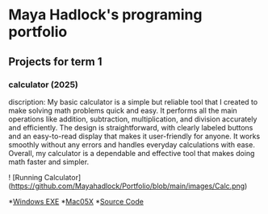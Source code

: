 # Maya Hadlock's programing portfolio

## Projects for term 1 

### calculator (2025)

discription: My
basic calculator is a simple but reliable tool that I created to make solving math problems quick and easy. It performs all the main operations like addition, subtraction, multiplication, and division accurately and efficiently. The design is straightforward, with clearly labeled buttons and an easy-to-read display that makes it user-friendly for anyone. It works smoothly without any errors and handles everyday calculations with ease. Overall, my calculator is a dependable and effective tool that makes doing math faster and simpler.

! [Running Calculator] (https://github.com/Mayahadlock/Portfolio/blob/main/images/Calc.png)

*[Windows EXE](https://github.com/Mayahadlock/Portfolio/blob/main/src/Calculator/windows-amd64.zip)
*[Mac05X](https://github.com/Mayahadlock/Portfolio/blob/main/src/Calculator/macos-x86_64.zip)
*[Source Code](https://github.com/Mayahadlock/Portfolio/blob/main/src/Calculator/readme.md)
